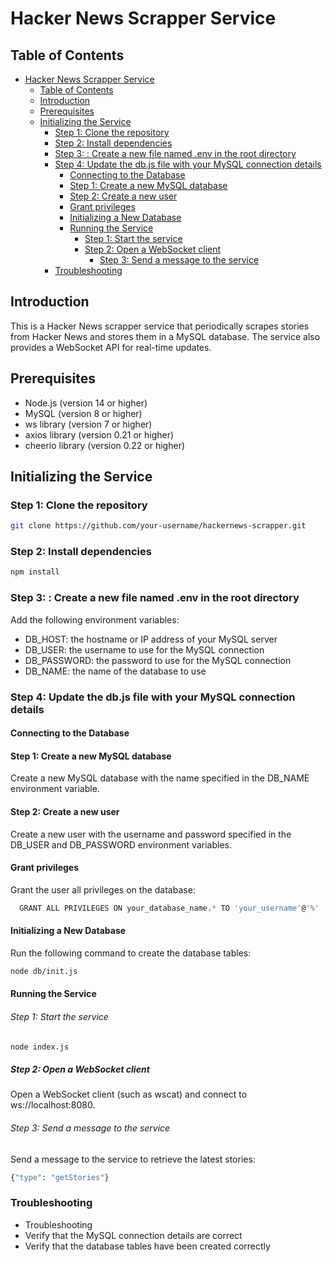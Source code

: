 # Hacker News Scrapper Service

## Table of Contents

- [Hacker News Scrapper Service](#hacker-news-scrapper-service)
  - [Table of Contents](#table-of-contents)
  - [Introduction](#introduction)
  - [Prerequisites](#prerequisites)
  - [Initializing the Service](#initializing-the-service)
    - [Step 1: Clone the repository](#step-1-clone-the-repository)
    - [Step 2: Install dependencies](#step-2-install-dependencies)
    - [Step 3: : Create a new file named .env in the root directory](#step-3--create-a-new-file-named-env-in-the-root-directory)
    - [Step 4: Update the db.js file with your MySQL connection details](#step-4-update-the-dbjs-file-with-your-mysql-connection-details)
      - [Connecting to the Database](#connecting-to-the-database)
      - [Step 1: Create a new MySQL database](#step-1-create-a-new-mysql-database)
      - [Step 2: Create a new user](#step-2-create-a-new-user)
      - [Grant privileges](#grant-privileges)
      - [Initializing a New Database](#initializing-a-new-database)
      - [Running the Service](#running-the-service)
          - [Step 1: Start the service](#step-1-start-the-service)
        - [Step 2: Open a WebSocket client](#step-2-open-a-websocket-client)
          - [Step 3: Send a message to the service](#step-3-send-a-message-to-the-service)
    - [Troubleshooting](#troubleshooting)

## Introduction

This is a Hacker News scrapper service that periodically scrapes stories from Hacker News and stores them in a MySQL database. The service also provides a WebSocket API for real-time updates.

## Prerequisites

* Node.js (version 14 or higher)
* MySQL (version 8 or higher)
* ws library (version 7 or higher)
* axios library (version 0.21 or higher)
* cheerio library (version 0.22 or higher)

## Initializing the Service

### Step 1: Clone the repository

```bash
git clone https://github.com/your-username/hackernews-scrapper.git 
 ```

### Step 2: Install dependencies

```bash
npm install
 ```

### Step 3: : Create a new file named .env in the root directory

Add the following environment variables:

* DB_HOST: the hostname or IP address of your MySQL server
* DB_USER: the username to use for the MySQL connection
* DB_PASSWORD: the password to use for the MySQL connection
* DB_NAME: the name of the database to use

###  Step 4: Update the db.js file with your MySQL connection details

#### Connecting to the Database

#### Step 1: Create a new MySQL database

Create a new MySQL database with the name specified in the DB_NAME environment variable.

#### Step 2: Create a new user
Create a new user with the username and password specified in the DB_USER and DB_PASSWORD environment variables.

#### Grant privileges

Grant the user all privileges on the database:

```bash
  GRANT ALL PRIVILEGES ON your_database_name.* TO 'your_username'@'%'

```

#### Initializing a New Database

Run the following command to create the database tables:

```bash
node db/init.js
```

#### Running the Service

###### Step 1: Start the service

```bash
node index.js
```
##### Step 2: Open a WebSocket client

Open a WebSocket client (such as wscat) and connect to ws://localhost:8080.

###### Step 3: Send a message to the service

Send a message to the service to retrieve the latest stories:

```bash
{"type": "getStories"}
```

### Troubleshooting

* Troubleshooting
* Verify that the MySQL connection details are correct
* Verify that the database tables have been created correctly